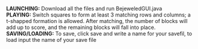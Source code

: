 **LAUNCHING:** Download all the files and run BejeweledGUI.java  
**PLAYING:** Switch squares to form at least 3 matching rows and columns; a t-shapped formation is allowed. After matching, the number of blocks will add up to score, and the remaining blocks will fall into place.  
**SAVING/LOADING:** To save, click save and write a name for your savefil, to load input the name of your save file  
